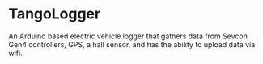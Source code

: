 TangoLogger
===========

An Arduino based electric vehicle logger that gathers data from Sevcon Gen4 controllers, GPS, a hall sensor, and has the ability to upload data via wifi.
